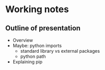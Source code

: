 # Working notes

## Outline of presentation
- Overview
- Maybe: python imports
  - standard library vs external packages
  - python path
- Explaining pip 
